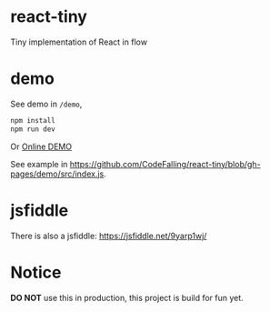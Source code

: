 # react-tiny
Tiny implementation of React in flow

# demo

See demo in `/demo`, 

```bash
npm install
npm run dev
```

Or [Online DEMO](https://codefalling.github.io/react-tiny/demo/)

See example in https://github.com/CodeFalling/react-tiny/blob/gh-pages/demo/src/index.js.

# jsfiddle

There is also a jsfiddle: https://jsfiddle.net/9yarp1wj/

# Notice

**DO NOT** use this in production, this project is build for fun yet.
